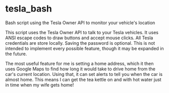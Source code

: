 # tesla_bash
Bash script using the Tesla Owner API to monitor your vehicle's location

This script uses the Tesla Owner API to talk to your Tesla vehicles.
It uses ANSI escape codes to draw buttons and accept mouse clicks.
All Tesla credentials are store locally.  Saving the password is optional.
This is not intended to implement every possible feature, though it may be
expanded in the future.

The most useful feature for me is setting a home address, which it then uses
Google Maps to find how long it would take to drive home from the car's current
location.  Using that, it can set alerts to tell you when the car is almost home.
This means I can get the tea kettle on and with hot water just in time when my
wife gets home!
